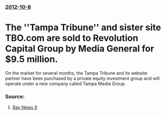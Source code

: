 ### [2012-10-8](/news/2012/10/8/index.md)

# The ''Tampa Tribune'' and sister site TBO.com are sold to Revolution Capital Group by Media General for $9.5 million. 

On the market for several months, the Tampa Tribune and its website partner have been purchased by a private equity investment group and will operate under a new company called Tampa Media Group.


### Source:

1. [Bay News 9](http://www.baynews9.com/content/news/baynews9/news/article.html/content/news/articles/bn9/2012/10/8/tampa_tribune_tbo_co.html)
